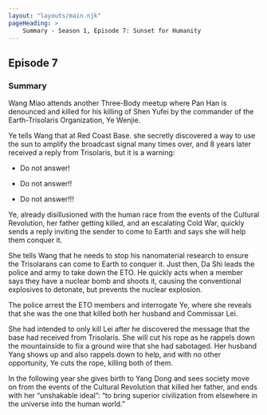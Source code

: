 ```yaml
---
layout: "layouts/main.njk"
pageHeading: >
    Summary - Season 1, Episode 7: Sunset for Humanity
---
```


## Episode 7
### Summary
Wang Miao attends another Three-Body meetup where Pan Han is denounced and killed for his killing of Shen Yufei by the commander of the Earth-Trisolaris Organization, Ye Wenjie.

Ye tells Wang that at Red Coast Base. she secretly discovered a way to use the sun to amplify the broadcast signal many times over, and 8 years later received a reply from Trisolaris, but it is a warning:

* Do not answer!

* Do not answer!!

* Do not answer!!!

Ye, already disillusioned with the human race from the events of the Cultural Revolution, her father getting killed, and an escalating Cold War, quickly sends a reply inviting the sender to come to Earth and says she will help them conquer it.

She tells Wang that he needs to stop his nanomaterial research to ensure the Trisolarans can come to Earth to conquer it. Just then, Da Shi leads the police and army to take down the ETO. He quickly acts when a member says they have a nuclear bomb and shoots it, causing the conventional explosives to detonate, but prevents the nuclear explosion.

The police arrest the ETO members and interrogate Ye, where she reveals that she was the one that killed both her husband and Commissar Lei. 

She had intended to only kill Lei after he discovered the message that the base had received from Trisolaris. She will cut his rope as he rappels down the mountainside to fix a ground wire that she had sabotaged. Her husband Yang shows up and also rappels down to help, and with no other opportunity, Ye cuts the rope, killing both of them.

In the following year she gives birth to Yang Dong and sees society move on from the events of the Cultural Revolution that killed her father, and ends with her “unshakable ideal”: “to bring superior civilization from elsewhere in the universe into the human world.”
